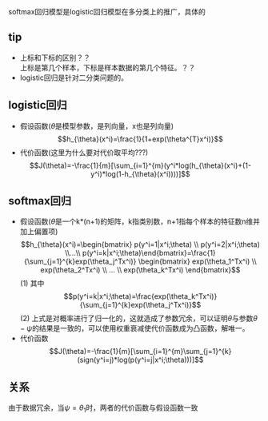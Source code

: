 softmax回归模型是logistic回归模型在多分类上的推广，具体的
## tip
- 上标和下标的区别？？  
    上标是第几个样本，下标是样本数据的第几个特征。？？
- logistic回归是针对二分类问题的。
## logistic回归
- 假设函数($\theta$是模型参数，是列向量，x也是列向量)
$$h_{\theta}(x^i)=\frac{1}{1+exp(\theta^{T}x^i)}$$
- 代价函数(这里为什么要对代价取平均???)
$$J(\theta)=-\frac{1}{m}[\sum_{i=1}^{m}(y^i*log(h_{\theta}(x^i)+(1-y^i)*log(1-h_{\theta}(x^i))))]$$

## softmax回归
- 假设函数($\theta$是一个k*(n+1)的矩阵，k指类别数，n+1指每个样本的特征数n维并加上偏置项)
$$h_{\theta}(x^i)=\begin{bmatrix} p(y^i=1|x^i;\theta) \\ p(y^i=2|x^i;\theta) \\...\\ p(y^i=k|x^i;\theta)\end{bmatrix}=\frac{1}{\sum_{j=1}^{k}exp(\theta_j^Tx^i)} \begin{bmatrix} exp(\theta_1^Tx^i) \\ exp(\theta_2^Tx^i) \\ ... \\ exp(\theta_k^Tx^i) \end{bmatrix}$$(1)
其中  
$$p(y^i=k|x^i;\theta)=\frac{exp(\theta_k^Tx^i)}{\sum_{j=1}^{k}exp(\theta_j^Tx^i)}$$(2)
上式是对概率进行了归一化的，这就造成了参数冗余，可以证明$\theta$与参数$\theta-\psi$的结果是一致的，可以使用权重衰减使代价函数成为凸函数，解唯一。  
- 代价函数
$$J(\theta)=-\frac{1}{m}[\sum_{i=1}^{m}\sum_{j=1}^{k}(sign(y^i=j)*log(p(y^i=j|x^i;\theta)))]$$
## 关系
由于数据冗余，当$\psi=\theta_1$时，两者的代价函数与假设函数一致